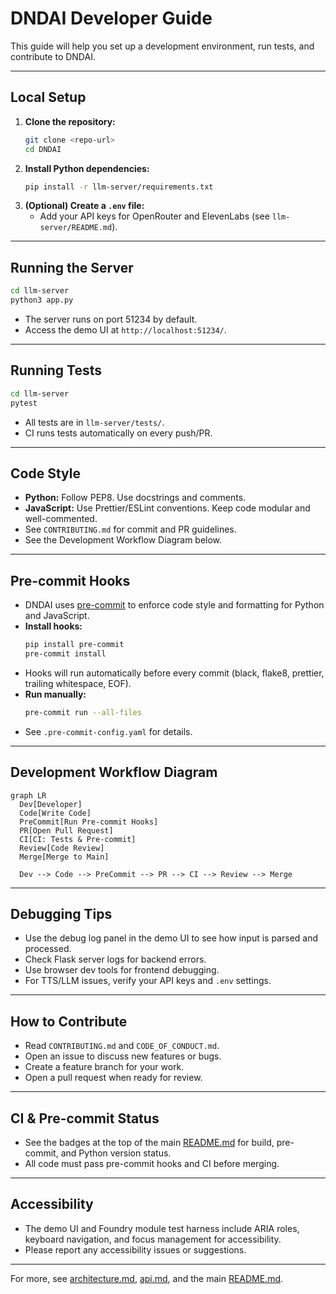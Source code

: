 # DNDAI Developer Guide

This guide will help you set up a development environment, run tests, and contribute to DNDAI.

---

## Local Setup

1. **Clone the repository:**
   ```bash
   git clone <repo-url>
   cd DNDAI
   ```
2. **Install Python dependencies:**
   ```bash
   pip install -r llm-server/requirements.txt
   ```
3. **(Optional) Create a `.env` file:**
   - Add your API keys for OpenRouter and ElevenLabs (see `llm-server/README.md`).

---

## Running the Server

```bash
cd llm-server
python3 app.py
```

- The server runs on port 51234 by default.
- Access the demo UI at `http://localhost:51234/`.

---

## Running Tests

```bash
cd llm-server
pytest
```

- All tests are in `llm-server/tests/`.
- CI runs tests automatically on every push/PR.

---

## Code Style

- **Python:** Follow PEP8. Use docstrings and comments.
- **JavaScript:** Use Prettier/ESLint conventions. Keep code modular and well-commented.
- See `CONTRIBUTING.md` for commit and PR guidelines.
- See the Development Workflow Diagram below.

---

## Pre-commit Hooks

- DNDAI uses [pre-commit](https://pre-commit.com/) to enforce code style and formatting for Python and JavaScript.
- **Install hooks:**
  ```bash
  pip install pre-commit
  pre-commit install
  ```
- Hooks will run automatically before every commit (black, flake8, prettier, trailing whitespace, EOF).
- **Run manually:**
  ```bash
  pre-commit run --all-files
  ```
- See `.pre-commit-config.yaml` for details.

---

## Development Workflow Diagram

```mermaid
graph LR
  Dev[Developer]
  Code[Write Code]
  PreCommit[Run Pre-commit Hooks]
  PR[Open Pull Request]
  CI[CI: Tests & Pre-commit]
  Review[Code Review]
  Merge[Merge to Main]

  Dev --> Code --> PreCommit --> PR --> CI --> Review --> Merge
```

---

## Debugging Tips

- Use the debug log panel in the demo UI to see how input is parsed and processed.
- Check Flask server logs for backend errors.
- Use browser dev tools for frontend debugging.
- For TTS/LLM issues, verify your API keys and `.env` settings.

---

## How to Contribute

- Read `CONTRIBUTING.md` and `CODE_OF_CONDUCT.md`.
- Open an issue to discuss new features or bugs.
- Create a feature branch for your work.
- Open a pull request when ready for review.

---

## CI & Pre-commit Status

- See the badges at the top of the main [README.md](../README.md) for build, pre-commit, and Python version status.
- All code must pass pre-commit hooks and CI before merging.

---

## Accessibility

- The demo UI and Foundry module test harness include ARIA roles, keyboard navigation, and focus management for accessibility.
- Please report any accessibility issues or suggestions.

---

For more, see [architecture.md](./architecture.md), [api.md](./api.md), and the main [README.md](../README.md).
